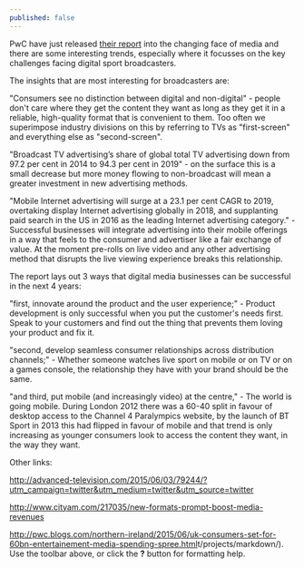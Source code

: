 ```yaml
---
published: false
---
```

PwC have just released <a href="http://www.pwc.com/gx/en/global-entertainment-media-outlook/">their report</a> into the changing face of media and there are some interesting trends, especially where it focusses on the key challenges facing digital sport broadcasters.

The insights that are most interesting for broadcasters are:

"Consumers see no distinction between digital and non-digital" - people don't care where they get the content they want as long as they get it in a reliable, high-quality format that is convenient to them. Too often we superimpose industry divisions on this by referring to TVs as "first-screen" and everything else as "second-screen".

"Broadcast TV advertising’s share of global total TV advertising down from 97.2 per cent in 2014 to 94.3 per cent in 2019" - on the surface this is a small decrease but more money flowing to non-broadcast will mean a greater investment in new advertising methods. 

"Mobile Internet advertising will surge at a 23.1 per cent CAGR to 2019, overtaking display Internet advertising globally in 2018,  and supplanting paid search in the US in 2016 as the leading Internet advertising category." - Successful businesses will integrate advertising into their mobile offerings in a way that feels to the consumer and advertiser like a fair exchange of value. At the moment pre-rolls on live video and any other advertising method that disrupts the live viewing experience breaks this relationship.

The report lays out 3 ways that digital media businesses can be successful in the next 4 years:

"first, innovate around the product and the user experience;" - Product development is only successful when you put the customer's needs first. Speak to your customers and find out the thing that prevents them loving your product and fix it.

"second, develop seamless consumer relationships across distribution channels;" - Whether someone watches live sport on mobile or on TV or on a games console, the relationship they have with your brand should be the same.

"and third, put mobile (and increasingly video) at the centre," - The world is going mobile. During London 2012 there was a 60-40 split in favour of desktop access to the Channel 4 Paralympics website, by the launch of BT Sport in 2013 this had flipped in favour of mobile and that trend is only increasing as younger consumers look to access the content they want, in the way they want.

Other links:

http://advanced-television.com/2015/06/03/79244/?utm_campaign=twitter&utm_medium=twitter&utm_source=twitter

http://www.cityam.com/217035/new-formats-prompt-boost-media-revenues

<a href="http://pwc.blogs.com/northern-ireland/2015/06/uk-consumers-set-for-60bn-entertainement-media-spending-spree.html">http://pwc.blogs.com/northern-ireland/2015/06/uk-consumers-set-for-60bn-entertainement-media-spending-spree.html</a>t/projects/markdown/). Use the toolbar above, or click the **?** button for formatting help.
